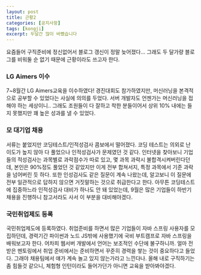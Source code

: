 ```yaml
---
layout: post
title: 근황2
categories: [공지사항]
tags: [kongji]
excerpt: 두달간 많이 바빴습니다
---
```


요즘들어 구직준비에 정신없어서 블로그 갱신이 정말 늦어졌다...
그래도 두 달가량 블로그를 비워둘 순 없기 때문에 근황이라도 쓰고자 한다.

### LG Aimers 이수
7~8월간 LG Aimers교육을 이수하였다!
경진대회도 참가하였지만, 머신러닝을 본격적으로 공부할 수 있었다는 사실에 의의를 두었다.
서버 개발자도 언젠가는 머신러닝을 접해야 하는 세상이니..
그래도 조원들이 다 잘하고 착한 분들이어서 상위 10% 내에는 들지 못했지만 꽤 높은 성과를 낼 수 있었다.

### 모 대기업 채용
서류는 붙었지만 코딩테스트/인적성검사 콤보에서 떨어졌다.
코딩 테스트는 의외로 난이도가 높지 않아 다 풀었으나 인적성검사가 문제였던 것 같다.
인터넷을 찾아보니 기업들의 적성검사는 과목별로 과락점수가 따로 있고, 몇 과목 과락시 불합격시켜버린다던데, 본인은 90%정도 풀었던 것 같았지만 이게 전부 합쳐서지, 특정 과목에서 기준 과락을 넘어버린 듯 하다.
또한 인성검사도 같은 질문이 계속 나왔는데, 알고보니 이 질문에 전부 일관적으로 답하지 않으면 거짓말하는 것으로 취급한다고 한다.
아무튼 코딩테스트에 집중하느라 인적성검사 대비가 하나도 안 돼 있었는데, 9월은 많은 기업들이 하반기 채용을 진행하니 참고서라도 사서 이 부분을 대비해야겠다.

### 국민취업제도 등록
국민취업제도에 등록하였다. 취업준비를 하면서 많은 기업들이 자바 스프링 사용자를 모집하던데, 경력기간 파이썬과 노드 JS밖에 사용했기에 국비 부트캠프로 자바 스프링을 배워보고자 한다. 어차피 웹서버 개발에서 언어는 보조적인 수단에 불구하니까.
얼마 전 받은 멘토링에서 취업 준비에서는 준비하면서 꾸준히 경력을 쌓는 것이 중요하다고 들었다. 그래야 채용팀에서 얘가 계속 놀고 있지 않는가라고 느낀다나. 올해 내로 구직하기는 좀 힘들것 같으니, 체험형 인턴이라도 들어가던가 아니면 교육을 받아봐야겠다.